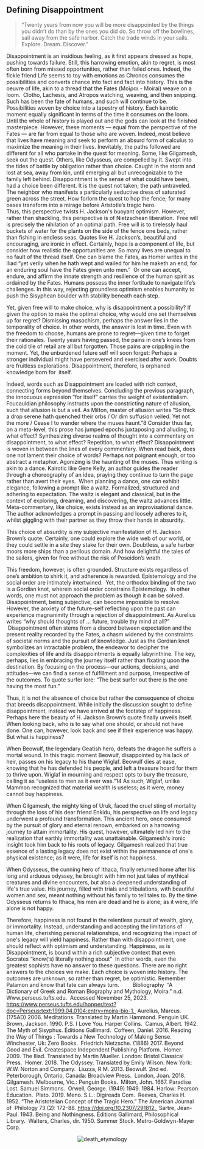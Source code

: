 ## Defining Disappointment 

> “Twenty years from now you will be more disappointed by the things you didn’t do than by the ones you did do. So throw off the bowlines, sail away from the safe harbor. Catch the trade winds in your sails. Explore. Dream. Discover.”  

Disappointment is an insidious feeling, as it first appears dressed as hope, pushing towards failure. Still, this harrowing emotion, akin to regret, is most often born from missed opportunities, rather than failed ones. Indeed, the fickle friend Life seems to toy with emotions as Chronos consumes the possibilities and converts chance into fact and fact into history. This is the oeuvre of life, akin to a thread that the Fates (Μοῖραι - Moirai) weave on a loom.  Clotho, Lachesis, and Atropos watching, weaving, and then snipping. Such has been the fate of humans, and such will continue to be. Possibilities woven by choice into a tapestry of history. Each kairotic moment equally significant in terms of the time it consumes on the loom. Until the whole of history is played out and the gods can look at the finished masterpiece. However, these moments — equal from the perspective of the Fates — are far from equal to those who are woven. Indeed, most believe that lives have meaning and seek to perform an absurd form of calculus to maximize the meaning in their lives. Inevitably, the paths followed are different for all who partake in the quest for meaning. Some, like Gilgamesh, seek out the quest. Others, like Odysseus, are compelled by it. Swept into the tides of battle by obligation rather than choice. Caught in the storm and lost at sea, away from kin, until emerging all but unrecognizable to the family left behind. Disappointment is the sense of what could have been, had a choice been different. It is the quest not taken; the path untraveled. The neighbor who manifests a particularly seductive dress of saturated green across the street. How forlorn the quest to hop the fence; for many oases transform into a mirage before Aristotle’s tragic hero.  
 	
Thus, this perspective twists H. Jackson's buoyant optimism. However, rather than shackling, this perspective is of Nietzschean liberation.  Free will is precisely the nihilation of an optimal path. Free will is to tirelessly haul buckets of water for the plants on the side of the fence one beds, rather than fishing in endless seas. Quotes like H. Jackson’s, beautiful and encouraging, are ironic in effect. Certainly, hope is a component of life, but consider how realistic the opportunities are. So many lives are unequal to no fault of the thread itself. One can blame the Fates, as Homer writes in the Iliad “yet verily when he hath wept and wailed for him he maketh an end; for an enduring soul have the Fates given unto men.”  Or one can accept, endure, and affirm the innate strength and resilience of the human spirit as ordained by the Fates. Humans possess the inner fortitude to navigate life’s challenges. In this way, rejecting groundless optimism enables humanity to push the Sisyphean boulder with stability beneath each step.   

Yet, given free will to make choice, why is disappointment a possibility? If given the option to make the optimal choice, why would one set themselves up for regret? Dismissing masochism, perhaps the answer lies in the temporality of choice. In other words, the answer is lost in time. Even with the freedom to choose, humans are prone to regret—given time to forget their rationales. Twenty years having passed, the pains in one’s knees from the cold tile of retail are all but forgotten. Those pains are crippling in the moment. Yet, the unburdened future self will soon forget: Perhaps a stronger individual might have persevered and exercised after work. Doubts are fruitless explorations. Disappointment, therefore, is orphaned knowledge born for 
itself.  

Indeed, words such as Disappointment are loaded with rich context, connecting forms beyond themselves. Concluding the previous paragraph, the innocuous expression “for itself” carries the weight of existentialism.   Foucauldian philosophy instructs upon the constricting nature of allusion, such that allusion is but a veil. As Milton, master of allusion writes “So thick a drop serene hath quenched their orbs / Or dim suffusion veiled. Yet not the more / Cease I to wander where the muses haunt.”8 Consider thus far, on a meta-level, this prose has jumped epochs juxtaposing and alluding, to what effect? Synthesizing diverse realms of thought into a commentary on disappointment, to what effect? Repetition, to what effect? Disappointment is woven in between the lines of every commentary. When read back, does one not lament their choice of words? Perhaps not poignant enough, or too abstract a metaphor. Agonizing is the haunting of the muses. Thus writing is akin to a dance. Kairotic like Gene Kelly, an author guides the reader through a choreography of an idea, praying they continue to turn the page rather than avert their eyes.  When planning a dance, one can exhibit elegance, following a prompt like a waltz. Formalized, structured and adhering to expectation. The waltz is elegant and classical, but in the context of exploring, dreaming, and discovering, the waltz advances little. Meta-commentary, like choice, exists instead as an improvisational dance. The author acknowledges a prompt in passing and loosely adheres to it, whilst giggling with their partner as they throw their hands in absurdity.  

This choice of absurdity is my subjective manifestation of H. Jackson Brown’s quote. Certainly, one could explore the wide web of our world, or they could settle in a site they stake for their own. Doubtless, a safe harbor moors more ships than a perilous domain. And how delightful the tales of the sailors, given for free without the risk of Poseidon’s wrath. 

This freedom, however, is often grounded. Structure exists regardless of one’s ambition to shirk it, and adherence is rewarded. Epistemology and the social order are intimately intertwined.  Yet, the orthodox binding of the two is a Gordian knot, wherein social order constrains Epistemology.  In other words, one must not approach the problem as though it can be solved. Disappointment, being subjective, can become impossible to resolve. However, the anxiety of the future-self reflecting upon the past can experience magnanimity through a rejection of disappointment. As Aurelius writes “why should thoughts of ... future, trouble thy mind at all?”  Disappointment often stems from a discord between expectation and the present reality recorded by the Fates, a chasm widened by the constraints of societal norms and the pursuit of knowledge. Just as the Gordian knot symbolizes an intractable problem, the endeavor to decipher the complexities of life and its disappointments is equally labyrinthine. The key, perhaps, lies in embracing the journey itself rather than fixating upon the destination. By focusing on the process—our actions, decisions, and attitudes—we can find a sense of fulfillment and purpose, irrespective of the outcomes. To quote surfer lore: “The best surfer out there is the one having the most fun.”  

Thus, it is not the absence of choice but rather the consequence of choice that breeds disappointment. While initially the discussion sought to define disappointment, instead we have arrived at the footstep of happiness. Perhaps here the beauty of H. Jackson Brown’s quote finally unveils itself. When looking back, who is to say what one should, or should not have done. One can, however, look back and see if their experience was happy. But what is happiness? 

When Beowulf, the legendary Geatish hero, defeats the dragon he suffers a mortal wound. In this tragic moment Beowulf, disappointed by his lack of heir, passes on his legacy to his thane Wiglaf. Beowulf dies at ease, knowing that he has defended his people, and left a treasure hoard for them to thrive upon. Wiglaf in mourning and respect opts to bury the treasure, calling it as “useless to men as it ever was.”14 As such, Wiglaf, unlike Mammon recognized that material wealth is useless; as it were, money cannot buy happiness. 

When Gilgamesh, the mighty king of Uruk, faced the cruel sting of mortality through the loss of his dear friend Enkidu, his perspective on life and legacy underwent a profound transformation. This ancient hero, once consumed by the pursuit of glory and eternal renown, embarked on a harrowing journey to attain immortality. His quest, however, ultimately led him to the realization that earthly immortality was unattainable. Gilgamesh's ironic insight took him back to his roots of legacy. Gilgamesh realized that true essence of a lasting legacy does not exist within the permanence of one's physical existence; as it were, life for itself is not happiness. 

When Odysseus, the cunning hero of Ithaca, finally returned home after his long and arduous odyssey, he brought with him not just tales of mythical creatures and divine encounters, but also a deepened understanding of life's true value. His journey, filled with trials and tribulations, with beautiful women and sex, meant nothing without his family to tell tales to. By the time Odysseus returns to Ithaca, his men are dead and he is alone; as it were, life alone is not happy. 

Therefore, happiness is not found in the relentless pursuit of wealth, glory, or immortality. Instead, understanding and accepting the limitations of human life, cherishing personal relationships, and recognizing the impact of one's legacy will yield happiness. Rather than with disappointment, one should reflect with optimism and understanding. Happiness, as is Disappointment, is bound within a rich subjective context that even Socrates “know(‘s) literally nothing about”  In other words, even the greatest sophists have no answer to these questions. There are no right answers to the choices we make. Each choice is woven into history. The outcomes are unknown, so rather than regret, be optimistic. Remember Palamon and know that fate can always turn. 
 	 
  
Bibliography 
“A Dictionary of Greek and Roman Biography and Mythology, Moira.” n.d. Www.perseus.tufts.edu. 
Accessed November 25, 2023. 
https://www.perseus.tufts.edu/hopper/text?doc=Perseus:text:1999.04.0104:entry=moira-bio-1. 
Aurelius, Marcus. (175AD) 2006. Meditations. Translated by Martin Hammond. Penguin UK. 
Brown, Jackson. 1990. P.S. I Love You. Harper Collins. 
Camus, Albert. 1942. The Myth of Sisyphus. Éditions Gallimard. 
Coffeen, Daniel. 2016. Reading the Way of Things : Towards a New Technology of Making Sense. 
Winchester, Uk: Zero Books. 
Friedrich Nietzsche. (1886) 2017. Beyond Good and Evil. Createspace Independent Publishing Platform. 
Homer. 2009. The Iliad. Translated by Martin Mueller. London: Bristol Classical Press. 
Homer. 2018. The Odyssey. Translated by Emily Wilson. New York: W.W. Norton and Company. 
Liuzza, R M. 2013. Beowulf. 2nd ed. Peterborough, Ontario, Canada: Broadview Press. 
London, Joan. 2018. Gilgamesh. Melbourne, Vic.: Penguin Books. 
Milton, John. 1667. Paradise Lost. Samuel Simmons. 
Orwell, George. (1949) 1949. 1984. Harlow: Pearson Education. 
Plato. 2019. Meno. S.L.: Digireads Com. 
Reeves, Charles H. 1952. “The Aristotelian Concept of the Tragic Hero.” The American Journal of 
Philology 73 (2): 172–88. https://doi.org/10.2307/291812. 
Sartre, Jean-Paul. 1943. Being and Nothingness. Éditions Gallimard, Philosophical Library. 
Walters, Charles, dir. 1950. Summer Stock. Metro-Goldwyn-Mayer Corp. 
 

<div style="display: flex; align-items: center; justify-content: center; max-width: 100%;">
    <img src="/writing/images/defining_dissapointment.png" alt="death_etymology" style="max-width: 100%; max-height: 100%;">
</div>